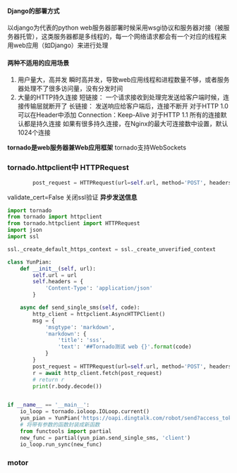 #### Django的部署方式
以django为代表的python web服务器部署时候采用wsgi协议和服务器对接（被服务器托管），这类服务器都是多线程的，每一个网络请求都会有一个对应的线程来
用web应用（如Django）来进行处理

#### 两种不适用的应用场景
1. 用户量大，高并发
  瞬时高并发，导致web应用线程和进程数量不够，或者服务器处理不了很多访问量，没有分发时间
2. 大量的HTTP持久连接
  短链接： 一个请求接收到处理完发送给客户端时候，连接传输层就断开了
  长链接： 发送响应给客户端后，连接不断开
  对于HTTP 1.0 可以在Header中添加 Connection：Keep-Alive
  对于HTTP 1.1  所有的连接默认都是持久连接
  如果有很多持久连接，在Nginx的最大可连接数中设置，默认1024个连接
  

**tornado是web服务器兼Web应用框架**
tornado支持WebSockets


### tornado.httpclient中 HTTPRequest
```python
        post_request = HTTPRequest(url=self.url, method='POST', headers=self.headers,body=json.dumps(msg),validate_cert=False)
```
validate_cert=False   关闭ssl验证
**异步发送信息**
```python
import tornado
from tornado import httpclient
from tornado.httpclient import HTTPRequest
import json
import ssl

ssl._create_default_https_context = ssl._create_unverified_context

class YunPian:
    def __init__(self, url):
        self.url = url
        self.headers = {
            'Content-Type': 'application/json'
        }

    async def send_single_sms(self, code):
        http_client = httpclient.AsyncHTTPClient()
        msg = {
            'msgtype': 'markdown',
            'markdown': {
                'title': 'sss',
                'text': '##Tornado测试 web {}'.format(code)
            }
        }
        post_request = HTTPRequest(url=self.url, method='POST', headers=self.headers, body=json.dumps(msg),validate_cert=False)
        r = await http_client.fetch(post_request)
        # return r
        print(r.body.decode())


if __name__ == '__main__':
    io_loop = tornado.ioloop.IOLoop.current()
    yun_pian = YunPian('https://oapi.dingtalk.com/robot/send?access_token=53d651435594a881174e70193cbb3369a0011c62a614fe27d428ff1cf4b55765')
    # 将带有参数的函数封装成新函数
    from functools import partial
    new_func = partial(yun_pian.send_single_sms, 'client')
    io_loop.run_sync(new_func)

```
### motor

